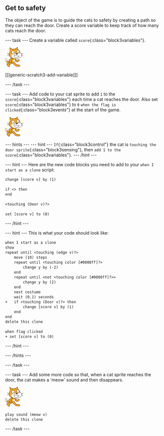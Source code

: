 ## Get to safety

The object of the game is to guide the cats to safety by creating a path so they can reach the door. Create a score variable to keep track of how many cats reach the door.

--- task ---
Create a variable called `score`{:class="block3variables"}.

![Cat sprite](images/cat-sprite.png)

[[[generic-scratch3-add-variable]]]

--- /task ---

--- task ---
Add code to your cat sprite to add `1` to the `score`{:class="block3variables"} each time a cat reaches the door. Also set `score`{:class="block3variables"} to `0` `when the flag is clicked`{:class="block3events"} at the start of the game.

![Cat sprite](images/cat-sprite.png)

--- hints ---
--- hint ---
`If`{:class="block3control"} the cat is `touching the door sprite`{:class="block3sensing"}, then `add 1 to the score`{:class="block3variables"}.
--- /hint ---

--- hint ---
Here are the new code blocks you need to add to your `when I start as a clone` script:
```blocks3
change [score v] by (1)

if <> then
end

<touching (Door v)?>

set [score v] to (0)
```
--- /hint ---

--- hint ---
This is what your code should look like:

```blocks3
when I start as a clone
show
repeat until <touching (edge v)?>
    move (10) steps
    repeat until <touching color [#0000ff]?>
        change y by (-2)
    end
    repeat until <not <touching color [#0000ff]?>>
        change y by (2)
    end
    next costume
    wait (0.1) seconds
+   if <touching (Door v)?> then
        change [score v] by (1)
    end
end
delete this clone

when flag clicked
+ set [score v] to (0)
```
--- /hint ---

--- /hints ---

--- /task ---

--- task ---
Add some more code so that, when a cat sprite reaches the door, the cat makes a 'meow' sound and then disappears.

![Cat sprite](images/cat-sprite.png)

```blocks3
play sound (meow v)
delete this clone
```
--- /task ---

